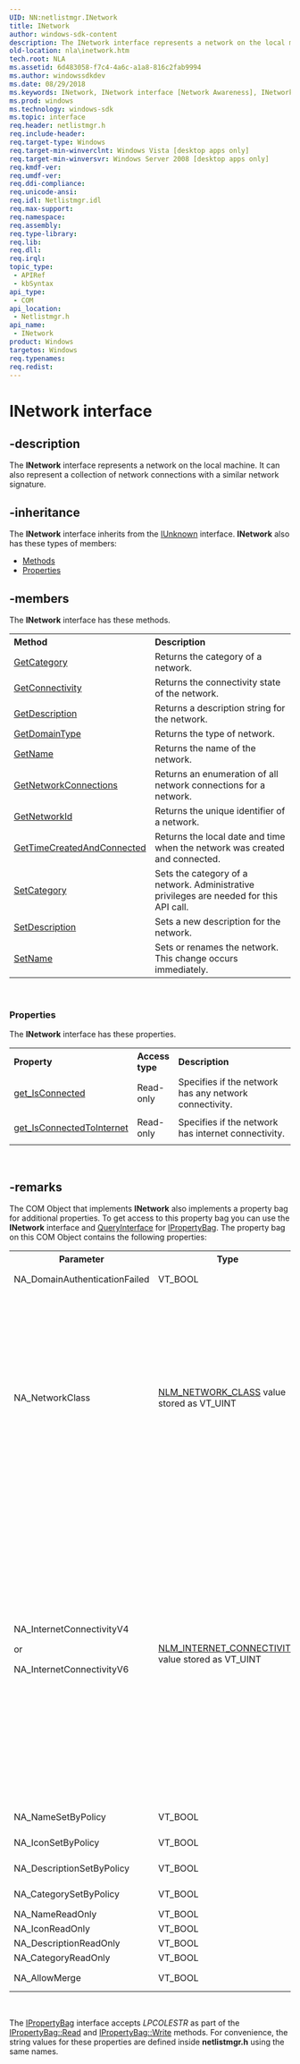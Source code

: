 ```yaml
---
UID: NN:netlistmgr.INetwork
title: INetwork
author: windows-sdk-content
description: The INetwork interface represents a network on the local machine. It can also represent a collection of network connections with a similar network signature.
old-location: nla\inetwork.htm
tech.root: NLA
ms.assetid: 6d483058-f7c4-4a6c-a1a8-816c2fab9994
ms.author: windowssdkdev
ms.date: 08/29/2018
ms.keywords: INetwork, INetwork interface [Network Awareness], INetwork interface [Network Awareness],described, netlistmgr/INetwork, nla.inetwork
ms.prod: windows
ms.technology: windows-sdk
ms.topic: interface
req.header: netlistmgr.h
req.include-header: 
req.target-type: Windows
req.target-min-winverclnt: Windows Vista [desktop apps only]
req.target-min-winversvr: Windows Server 2008 [desktop apps only]
req.kmdf-ver: 
req.umdf-ver: 
req.ddi-compliance: 
req.unicode-ansi: 
req.idl: Netlistmgr.idl
req.max-support: 
req.namespace: 
req.assembly: 
req.type-library: 
req.lib: 
req.dll: 
req.irql: 
topic_type:
 - APIRef
 - kbSyntax
api_type:
 - COM
api_location:
 - Netlistmgr.h
api_name:
 - INetwork
product: Windows
targetos: Windows
req.typenames: 
req.redist: 
---
```


# INetwork interface


## -description


The <b>INetwork</b> interface represents a network on the local machine. It can also represent a collection of network connections with a similar network signature.


## -inheritance

The <b xmlns:loc="http://microsoft.com/wdcml/l10n">INetwork</b> interface inherits from the <a href="https://msdn.microsoft.com/33f1d79a-33fc-4ce5-a372-e08bda378332">IUnknown</a> interface. <b>INetwork</b> also has these types of members:
<ul>
<li><a href="https://docs.microsoft.com/">Methods</a></li>
<li><a href="https://docs.microsoft.com/">Properties</a></li>
</ul>

## -members

The <b>INetwork</b> interface has these methods.
<table class="members" id="memberListMethods">
<tr>
<th align="left" width="37%">Method</th>
<th align="left" width="63%">Description</th>
</tr>
<tr data="declared;">
<td align="left" width="37%">
<a href="https://msdn.microsoft.com/8a57c6ad-8c6c-4ef0-a731-463a5d7e325f">GetCategory</a>
</td>
<td align="left" width="63%">
Returns the category of a network.

</td>
</tr>
<tr data="declared;">
<td align="left" width="37%">
<a href="https://msdn.microsoft.com/04191757-7d9f-4211-a311-4863d62bd0a5">GetConnectivity</a>
</td>
<td align="left" width="63%">
Returns the connectivity state of the network.

</td>
</tr>
<tr data="declared;">
<td align="left" width="37%">
<a href="https://msdn.microsoft.com/7d7c4f04-f11c-48ff-b579-dc4dd7599a6b">GetDescription</a>
</td>
<td align="left" width="63%">
Returns a description string for the network.

</td>
</tr>
<tr data="declared;">
<td align="left" width="37%">
<a href="https://msdn.microsoft.com/ca23d7c0-fe25-4375-bd2c-6c2ccae56548">GetDomainType</a>
</td>
<td align="left" width="63%">
Returns the type of network.

</td>
</tr>
<tr data="declared;">
<td align="left" width="37%">
<a href="https://msdn.microsoft.com/e0dd843e-5bba-4504-b0af-26c0c1ee73a9">GetName</a>
</td>
<td align="left" width="63%">
Returns the name of the network.

</td>
</tr>
<tr data="declared;">
<td align="left" width="37%">
<a href="https://msdn.microsoft.com/cc599537-3c31-4674-81d0-608cadae3e61">GetNetworkConnections</a>
</td>
<td align="left" width="63%">
Returns an enumeration of all network connections for a network.

</td>
</tr>
<tr data="declared;">
<td align="left" width="37%">
<a href="https://msdn.microsoft.com/f2012295-d443-434f-8fe8-b6e38e7cac74">GetNetworkId</a>
</td>
<td align="left" width="63%">
Returns the unique identifier of a network.

</td>
</tr>
<tr data="declared;">
<td align="left" width="37%">
<a href="https://msdn.microsoft.com/607ce0be-fe7e-4969-b9d0-db1def054f67">GetTimeCreatedAndConnected</a>
</td>
<td align="left" width="63%">
Returns the local date and time when the network was created and connected.

</td>
</tr>
<tr data="declared;">
<td align="left" width="37%">
<a href="https://msdn.microsoft.com/6cbaa23e-f57c-4608-814b-9ccff1ec515f">SetCategory</a>
</td>
<td align="left" width="63%">
Sets the category of a network. Administrative privileges are needed for this API call.

</td>
</tr>
<tr data="declared;">
<td align="left" width="37%">
<a href="https://msdn.microsoft.com/d21fc8ca-d097-4099-8c64-f449d1fd49ef">SetDescription</a>
</td>
<td align="left" width="63%">
Sets a new description for the network.

</td>
</tr>
<tr data="declared;">
<td align="left" width="37%">
<a href="https://msdn.microsoft.com/7495e26f-b7cf-4abd-ab7d-82b0d4bd4d87">SetName</a>
</td>
<td align="left" width="63%">
Sets or renames the network. This change occurs immediately.

</td>
</tr>
</table> 
<h3><a id="properties"></a>Properties</h3>The <b xmlns:loc="http://microsoft.com/wdcml/l10n">INetwork</b> interface has these properties.
<table class="members" id="memberListProperties">
<tr>
<th align="left" width="27%">Property</th>
<th align="left" width="10%">Access type</th>
<th align="left" width="63%">Description</th>
</tr>
<tr data="declared;">
<td align="left" width="27%" xml:space="preserve">

<a href="https://msdn.microsoft.com/24bfcd98-b9c3-44f5-9f7b-13c05dcc8974">get_IsConnected</a>


</td>
<td align="left" width="10%">
Read-only

</td>
<td align="left" width="63%">
Specifies if the network has any network connectivity.

</td>
</tr>
<tr data="declared;">
<td align="left" width="27%" xml:space="preserve">

<a href="https://msdn.microsoft.com/12df15aa-64df-426f-aa41-12b96fc35e55">get_IsConnectedToInternet</a>


</td>
<td align="left" width="10%">
Read-only

</td>
<td align="left" width="63%">
Specifies if the network has internet connectivity.

</td>
</tr>
</table> 


## -remarks



The COM Object that implements <b>INetwork</b> also implements a property bag for additional properties. To get access to this property bag you can use the <b>INetwork</b> interface and <a href="Http://go.microsoft.com/fwlink/p/?linkid=83937">QueryInterface</a> for <a href="Http://go.microsoft.com/fwlink/p/?linkid=83936">IPropertyBag</a>. The property bag on this COM Object contains the following properties:

<table>
<tr>
<th>Parameter</th>
<th>Type</th>
<th>Description</th>
</tr>
<tr>
<td>NA_DomainAuthenticationFailed</td>
<td>VT_BOOL</td>
<td>Specifies that a domain network is not able to authenticate against the domain controller.</td>
</tr>
<tr>
<td>NA_NetworkClass</td>
<td>
<a href="https://msdn.microsoft.com/397602c6-efc5-454a-999b-26ea26cb56cd">NLM_NETWORK_CLASS</a> value stored as VT_UINT </td>
<td>Specifies the class of network. Possible values include:<ul>
<li>
NLM_NETWORK_IDENTIFYING     (0x01)

This is the special "Identifying" network. No properties on this network class can be changed.

</li>
<li>
NLM_NETWORK_IDENTIFIED       (0x02)

This is an Identified network.

</li>
<li>
NLM_NETWORK_UNIDENTIFIED    (0x03)

This is the special "Unidentified" network. The category of this network can be changed, but it will not persist when the network is disconnected.

</li>
</ul>
</td>
</tr>
<tr>
<td>
NA_InternetConnectivityV4 

or

NA_InternetConnectivityV6 

</td>
<td>
<a href="https://msdn.microsoft.com/5B1DB4D5-6F69-4628-AEAF-E280E9B4E71C">NLM_INTERNET_CONNECTIVITY</a> value stored as VT_UINT</td>
<td>
Provides details regarding IPv4 or IPv6 network connectivity. Possible values include:<ul>
<li>
NLM_INTERNET_CONNECTIVITY_WEBHIJACK (0x1)

The detected network is a hotspot. For example, when connected to a coffee Wi-Fi hotspot network and the local HTTP traffic is being redirected to a captive portal, this flag will be set.

</li>
<li>
NLM_INTERNET_CONNECTIVITY_PROXIED (0x2)

The detected network has a proxy configuration. For example, when connected to a corporate network using a proxy for HTTP access, this flag will be set.

</li>
<li>
NLM_INTERNET_CONNECTIVITY_CORPORATE (0x4)

The machine has been configured for Direct Access and access is detected to the corporate domain network Direct Access has been configured for.

</li>
</ul>


</td>
</tr>
<tr>
<td>NA_NameSetByPolicy</td>
<td>VT_BOOL</td>
<td>The name of the network has been set by group policy.</td>
</tr>
<tr>
<td>NA_IconSetByPolicy</td>
<td>VT_BOOL</td>
<td>The icon of the network has been set by group policy.</td>
</tr>
<tr>
<td>NA_DescriptionSetByPolicy</td>
<td>VT_BOOL</td>
<td>The description of the network has been set by group policy.</td>
</tr>
<tr>
<td>NA_CategorySetByPolicy</td>
<td>VT_BOOL</td>
<td>The category of the network has been set by group policy.</td>
</tr>
<tr>
<td>NA_NameReadOnly</td>
<td>VT_BOOL</td>
<td>The name of the network is read only.</td>
</tr>
<tr>
<td>NA_IconReadOnly</td>
<td>VT_BOOL</td>
<td>The icon of the network is read only.</td>
</tr>
<tr>
<td>NA_DescriptionReadOnly</td>
<td>VT_BOOL</td>
<td>The description of the network is read only.</td>
</tr>
<tr>
<td>NA_CategoryReadOnly</td>
<td>VT_BOOL</td>
<td>The category of the network is read only.</td>
</tr>
<tr>
<td>NA_AllowMerge</td>
<td>VT_BOOL</td>
<td>The network can be merged with another network.</td>
</tr>
</table>
 

The <a href="Http://go.microsoft.com/fwlink/p/?linkid=83936">IPropertyBag</a> interface accepts <i>LPCOLESTR</i> as part of the <a href="Http://go.microsoft.com/fwlink/p/?linkid=83934">IPropertyBag::Read</a> and <a href="Http://go.microsoft.com/fwlink/p/?linkid=83936">IPropertyBag::Write</a> methods. For convenience, the string values for these properties are defined inside <b>netlistmgr.h</b> using the same names.



